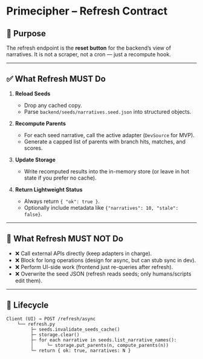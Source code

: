 # Primecipher – Refresh Contract

## 🎯 Purpose

The refresh endpoint is the **reset button** for the backend’s view of narratives.
It is not a scraper, not a cron — just a recompute hook.

---

## ✅ What Refresh **MUST** Do

1. **Reload Seeds**
   - Drop any cached copy.
   - Parse `backend/seeds/narratives.seed.json` into structured objects.

2. **Recompute Parents**
   - For each seed narrative, call the active adapter (`DevSource` for MVP).
   - Generate a capped list of parents with branch hits, matches, and scores.

3. **Update Storage**
   - Write recomputed results into the in-memory store (or leave in hot state if you prefer no cache).

4. **Return Lightweight Status**
   - Always return `{ "ok": true }`.
   - Optionally include metadata like `{"narratives": 10, "stale": false}`.

---

## 🚫 What Refresh **MUST NOT** Do

- ❌ Call external APIs directly (keep adapters in charge).
- ❌ Block for long operations (design for async, but can stub sync in dev).
- ❌ Perform UI-side work (frontend just re-queries after refresh).
- ❌ Overwrite the seed JSON (refresh reads seeds; only humans/scripts edit them).

---

## 🔄 Lifecycle

```text
Client (UI) → POST /refresh/async
    └── refresh.py
         ├─ seeds.invalidate_seeds_cache()
         ├─ storage.clear()
         ├─ for each narrative in seeds.list_narrative_names():
         │     └─ storage.put_parents(n, compute_parents(n))
         └─ return { ok: true, narratives: N }
```
